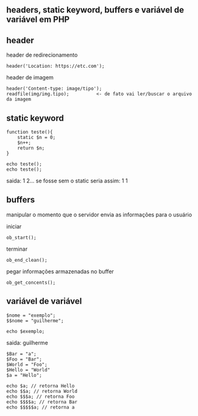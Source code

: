 ## headers, static keyword, buffers e variável de variável em PHP

## header
header de redirecionamento

    header('Location: https://etc.com');

header de imagem

    header('Content-type: image/tipo'); 
    readfile(img/img.tipo);          <- de fato vai ler/buscar o arquivo da imagem

## static keyword

    function teste(){
        static $n = 0;
        $n++;
        return $n;
    }

    echo teste();
    echo teste();

saida: 1 2... se fosse sem o static seria assim: 1 1

## buffers
manipular o momento que o servidor envia as informações para o usuário

iniciar
    
    ob_start();

terminar
    
    ob_end_clean();

pegar informações armazenadas no buffer
    
    ob_get_concents();

## variável de variável

    $nome = "exemplo";
    $$nome = "guilherme";

    echo $exemplo;
saida: guilherme

    $Bar = "a";
    $Foo = "Bar";
    $World = "Foo";
    $Hello = "World"
    $a = "Hello";

    echo $a; // retorna Hello
    echo $$a; // retorna World
    echo $$$a; // retorna Foo
    echo $$$$a; // retorna Bar
    echo $$$$$a; // retorna a
